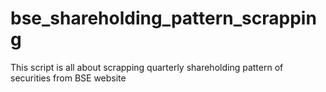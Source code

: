 # bse_shareholding_pattern_scrapping
This script is all about scrapping quarterly shareholding pattern of securities from BSE website
